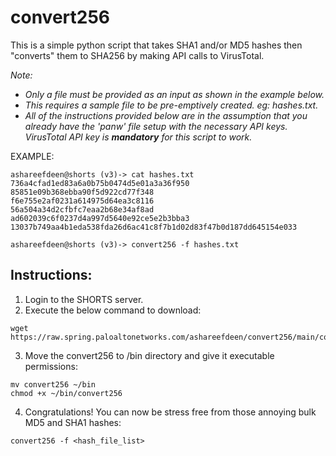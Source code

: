 # **convert256** #
This is a simple python script that takes SHA1 and/or MD5 hashes then "converts" them to SHA256 by making API calls to VirusTotal.

_Note:_
- _Only a file must be provided as an input as shown in the example below._ 
- _This requires a sample file to be pre-emptively created. eg: hashes.txt._
- _All of the instructions provided below are in the assumption that you already have the 'panw' file setup with the necessary API keys. VirusTotal API key is **mandatory** for this script to work._

EXAMPLE:
```
ashareefdeen@shorts (v3)-> cat hashes.txt
736a4cfad1ed83a6a0b75b0474d5e01a3a36f950
85851e09b368ebba90f5d922cd77f348
f6e755e2af0231a614975d64ea3c8116
56a504a34d2cfbfc7eaa2b68e34af8ad
ad602039c6f0237d4a997d5640e92ce5e2b3bba3
13037b749aa4b1eda538fda26d6ac41c8f7b1d02d83f47b0d187dd645154e033

ashareefdeen@shorts (v3)-> convert256 -f hashes.txt
```

## Instructions: ##
1. Login to the SHORTS server.
2. Execute the below command to download:
```
wget https://raw.spring.paloaltonetworks.com/ashareefdeen/convert256/main/convert256
```
3. Move the convert256 to /bin directory and give it executable permissions:
```
mv convert256 ~/bin
chmod +x ~/bin/convert256
```
4. Congratulations! You can now be stress free from those annoying bulk MD5 and SHA1 hashes:
```
convert256 -f <hash_file_list>
```
